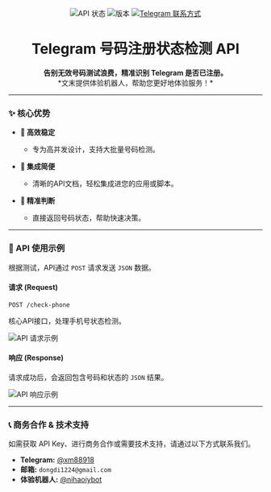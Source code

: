<p align="center">
  <img src="https://img.shields.io/badge/API状态-稳定运行-green" alt="API 状态">
  <img src="https://img.shields.io/badge/版本-v1.0-blue" alt="版本">
  <a href="https://t.me/xm88918"><img src="https://img.shields.io/badge/Telegram-@xm88918-blue.svg?logo=telegram" alt="Telegram 联系方式"></a>
</p>

<h1 align="center">Telegram 号码注册状态检测 API</h1>

<p align="center">
  <strong>告别无效号码测试浪费，精准识别 Telegram 是否已注册。</strong><br>
  *文末提供体验机器人，帮助您更好地体验服务！*
</p>

---

### ✨ 核心优势

* **🚀 高效稳定**
    * 专为高并发设计，支持大批量号码检测。

* **🧩 集成简便**
    * 清晰的API文档，轻松集成进您的应用或脚本。

* **🎯 精准判断**
    * 直接返回号码状态，帮助快速决策。

---

### 🚀 API 使用示例

根据测试，API通过 `POST` 请求发送 `JSON` 数据。

#### **请求 (Request)**
`POST /check-phone`

核心API接口，处理手机号状态检测。

![API 请求示例](https://i.postimg.cc/YqX5K8t9/3564e6bd1edf6bb8d7ac719e92567c7.png)

#### **响应 (Response)**
请求成功后，会返回包含号码和状态的 `JSON` 结果。

![API 响应示例](https://i.postimg.cc/FKS8S43d/64a2d68a39bdabbe4f18ef6172995fb.png)

---

### 📞 商务合作 & 技术支持

如需获取 API Key、进行商务合作或需要技术支持，请通过以下方式联系我们。

* **Telegram:** [@xm88918](https://t.me/xm88918)
* **邮箱:** `dongdi1224@gmail.com`
* **体验机器人:** [@nihaoiybot](https://t.me/nihaoiybot)
